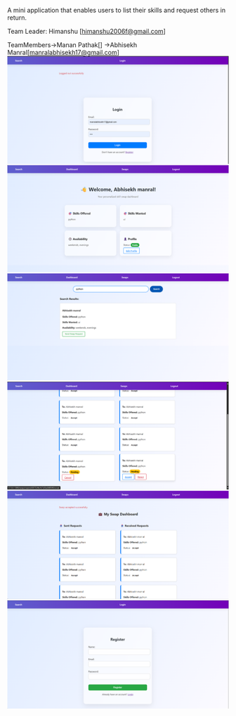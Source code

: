 A mini application that enables users to list their skills and request others in return.

Team Leader: Himanshu [himanshu2006f@gmail.com]

TeamMembers->Manan Pathak[]
          ->Abhisekh Manral[manralabhisekh17@gmail.com]
![image alt](https://github.com/Abhi248manral/Skill_Swap_odoo_Platform-/blob/master/Screenshot%202025-07-12%20183338.png)
![image alt](https://github.com/Abhi248manral/Skill_Swap_odoo_Platform-/blob/master/Screenshot%202025-07-12%20183355.png)
![image alt](https://github.com/Abhi248manral/Skill_Swap_odoo_Platform-/blob/master/Screenshot%202025-07-12%20183411.png)
![image alt](https://github.com/Abhi248manral/Skill_Swap_odoo_Platform-/blob/master/Screenshot%202025-07-12%20183431.png)
![image alt](https://github.com/Abhi248manral/Skill_Swap_odoo_Platform-/blob/master/Screenshot%202025-07-12%20183451.png)
![image alt](https://github.com/Abhi248manral/Skill_Swap_odoo_Platform-/blob/master/Screenshot%202025-07-12%20183523.png)
